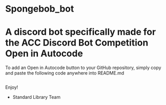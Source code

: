# Spongebob_bot
A discord bot specifically made for the ACC Discord Bot Competition
Open in Autocode
================

To add an Open in Autocode button to your GitHub repository,
simply copy and paste the following code anywhere into README.md

[<img  data-src="https://deploy.stdlib.com/static/images/deploy.svg" width="192">](https://open.autocode.com/)

Enjoy!
  - Standard Library Team
